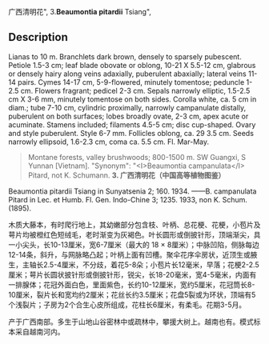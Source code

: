 广西清明花",
3.**Beaumontia pitardii** Tsiang",

## Description
Lianas to 10 m. Branchlets dark brown, densely to sparsely pubescent. Petiole 1.5-3 cm; leaf blade obovate or oblong, 10-21 X  5.5-12 cm, glabrous or densely hairy along veins adaxially, puberulent abaxially; lateral veins 11-14 pairs. Cymes 14-17 cm, 5-9-flowered, minutely tomentose; peduncle 1-2.5 cm. Flowers fragrant; pedicel 2-3 cm. Sepals narrowly elliptic, 1.5-2.5 cm X 3-6 mm, minutely tomentose on both sides. Corolla white, ca. 5 cm in diam.; tube 7-10 cm, cylindric proximally, narrowly campanulate distally, puberulent on both surfaces; lobes broadly ovate, 2-3 cm, apex acute or acuminate. Stamens included; filaments 4.5-5 cm; disc cup-shaped. Ovary and style puberulent. Style 6-7 mm. Follicles oblong, ca. 29 3.5 cm. Seeds narrowly ellipsoid, 1.6-2.3 cm, coma ca. 5.5 cm. Fl. Mar-May.

> Montane forests, valley brushwoods; 800-1500 m. SW Guangxi, S Yunnan [Vietnam].
  "Synonym": "&lt;I&gt;Beaumontia campanulata&lt;/I&gt; Pitard, not K. Schumann.
**3. 广西清明花（中国高等植物图鉴）**

Beaumontia pitardii Tsiang in Sunyatsenia 2; 160. 1934. ——B. campanulata Pitard in Lec. et Humb. Fl. Gen. Indo-Chine 3; 1235. 1933, non K. Schum. (1895).

木质大藤本，有时爬行地上，其幼嫩部分包含枝、叶柄、总花梗、花梗，小苞片及萼片均被橙红色短绒毛，老时渐变为灰褐色。叶长圆形或倒披针形，顶端渐尖，具一小尖头，长10-13厘米，宽6-7厘米（最大的 18 × 8厘米）；中脉凹陷，侧脉每边12-14条，斜升，与网脉略凸起；叶柄上面有凹槽。聚伞花序伞房状，近顶生或腋生，主轴长2.5-4厘米，不分歧，着花5-8朵；小苞片长12毫米，早落；花梗2-2.5厘米；萼片长圆状披针形或倒披针形，锐尖，长18-20毫米，宽4-5毫米，内面有一排腺体；花冠外面白色，里面紫色，长约10-12厘米，宽约5厘米，花冠筒长8-10厘米，裂片长和宽均约2厘米；花丝长约3.5厘米；花盘5裂或为环状，顶端有5个浅裂片；子房为2个合生心皮所组成，花柱长6厘米，有柔毛。花期3-5月。

产于广西南部。多生于山地山谷密林中或疏林中，攀援大树上。越南也有。模式标本采自越南河内。
